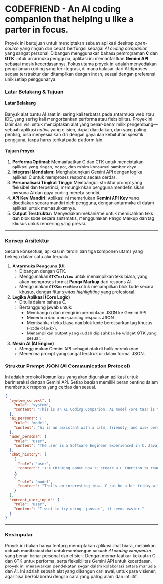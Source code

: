 # **CODEFRIEND - An AI coding companion that helping u like a parter in focus.**

Proyek ini bertujuan untuk menciptakan sebuah aplikasi desktop *open-source* yang ringan dan cepat, berfungsi sebagai *AI coding companion* yang sangat personal. Dibangun menggunakan bahasa pemrograman **C** dan **GTK** untuk antarmuka pengguna, aplikasi ini memanfaatkan **Gemini API** sebagai mesin kecerdasannya. Fokus utama proyek ini adalah menyediakan pengalaman coding yang terintegrasi, di mana balasan dari AI diproses secara terstruktur dan ditampilkan dengan indah, sesuai dengan preferensi unik setiap penggunanya.

### **Latar Belakang & Tujuan**

#### **Latar Belakang**

Banyak alat bantu AI saat ini sering kali terbatas pada antarmuka web atau IDE, yang sering kali mengorbankan performa atau fleksibilitas. Proyek ini lahir dari visi untuk menciptakan alat yang benar-benar milik pengembang—sebuah aplikasi *native* yang efisien, dapat diandalkan, dan yang paling penting, bisa menyesuaikan diri dengan gaya dan kebutuhan spesifik pengguna, tanpa harus terikat pada platform lain.

#### **Tujuan Proyek**

1.  **Performa Optimal:** Memanfaatkan C dan GTK untuk menciptakan aplikasi yang ringan, cepat, dan minim konsumsi sumber daya.
2.  **Integrasi Mendalam:** Menghubungkan Gemini API dengan logika aplikasi C untuk memproses respons secara cerdas.
3.  **Personalisasi Tingkat Tinggi:** Membangun struktur prompt yang fleksibel dan terperinci, memungkinkan pengguna mendefinisikan persona AI dan gaya coding mereka sendiri.
4.  **API Key Mandiri:** Aplikasi ini memerlukan **Gemini API Key** yang disediakan secara mandiri oleh pengguna, dengan antarmuka di dalam aplikasi untuk memasukkannya.
5.  **Output Terstruktur:** Menyediakan mekanisme untuk memisahkan teks dan blok kode secara sistematis, menggunakan Pango Markup dan tag khusus untuk rendering yang presisi.

-----

### **Konsep Arsitektur**

Secara konseptual, aplikasi ini terdiri dari tiga komponen utama yang bekerja dalam satu alur terpadu.

1.  **Antarmuka Pengguna (UI)**
      * Dibangun dengan GTK.
      * Menggunakan **`GTKTextView`** untuk menampilkan teks biasa, yang akan memproses format **Pango Markup** dari respons AI.
      * Menggunakan **`GTKSourceView`** untuk menampilkan blok kode secara khusus, dengan fitur *syntax highlighting* yang profesional.
2.  **Logika Aplikasi (Core Logic)**
      * Ditulis dalam bahasa C.
      * Bertanggung jawab untuk:
          * Membangun dan mengirim permintaan JSON ke Gemini API.
          * Menerima dan mem-parsing respons JSON.
          * Memisahkan teks biasa dan blok kode berdasarkan tag khusus (`<code-block>`).
          * Menampilkan output yang sudah dipisahkan ke widget GTK yang sesuai.
3.  **Mesin AI (AI Engine)**
      * Menggunakan Gemini API sebagai otak di balik percakapan.
      * Menerima prompt yang sangat terstruktur dalam format JSON.

### **Struktur Prompt JSON (AI Communication Protocol)**

Ini adalah protokol komunikasi yang akan digunakan aplikasi untuk berinteraksi dengan Gemini API. Setiap bagian memiliki peran penting dalam membentuk respons yang cerdas dan sesuai.

````json
{
  "system_context": {
    "role": "system",
    "content": "This is an AI Coding Companion. AI model core task is to assist the user by providing structured responses. All normal text must be formatted using Pango Markup. All code blocks must be enclosed within the custom tags <code-block>...</code-block>. It is strictly forbidden to use triple backtick markdown (```)."
  },
  "ai_persona": {
    "role": "model",
    "content": "Ai is an assistant with a calm, friendly, and wise personality, acting as a thoughtful companion."
  },
  "user_persona": {
    "role": "user",
    "content": "The user is a Software Engineer experienced in C, Java, Go, PHP, JS, and Python. The user likes writing clean and tidy code. For web styling, the user prefers using Tailwind with a soft, 'milky' color scheme. The user also tends to think conceptually and is a visionary."
  },
  "chat_history": [
    {
      "role": "user",
      "content": "I'm thinking about how to create a C function to read a JSON file."
    },
    {
      "role": "model",
      "content": "That's an interesting idea. C can be a bit tricky with JSON parsing, but there are some great libraries to help. We could use libraries like <span weight=\"bold\">json-c</span> or <span weight=\"bold\">jansson</span>. For example, using a library is often simpler than parsing it from scratch.\n\n<code-block>\n// Here's a basic idea for loading a JSON file with a library.\n#include <stdio.h>\n#include <stdlib.h>\n#include <json-c/json.h>\n\nint main() {\n    printf(\"Example JSON parsing\\n\");\n    // ... code to load file ...\n    return 0;\n}\n</code-block>\n\nMaybe you'd like to explore one of those first?"
    }
  ],
  "current_user_input": {
    "role": "user",
    "content": "I want to try using `jansson`, it seems easier."
  }
}
````

-----

### **Kesimpulan**

Proyek ini bukan hanya tentang menciptakan aplikasi chat biasa, melainkan sebuah manifestasi dari untuk membangun sebuah *AI coding companion* yang benar-benar personal dan efisien. Dengan memanfaatkan kekuatan C dan GTK untuk performa, serta fleksibilitas Gemini API untuk kecerdasan, proyek ini menawarkan pendekatan segar dalam kolaborasi antara manusia dan AI. Ini adalah sebuah alat yang dibangun dari awal, untuk para visioner, agar bisa berkolaborasi dengan cara yang paling alami dan intuitif.
